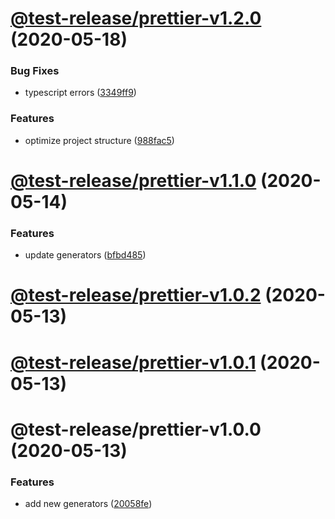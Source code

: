 # [@test-release/prettier-v1.2.0](https://github.com/developer239/test-release/compare/@test-release/prettier-v1.1.0...@test-release/prettier-v1.2.0) (2020-05-18)


### Bug Fixes

* typescript errors ([3349ff9](https://github.com/developer239/test-release/commit/3349ff94597eb987ca2838a4ea13d4741c0011d2))


### Features

* optimize project structure ([988fac5](https://github.com/developer239/test-release/commit/988fac53f36fdd32798c23ccacec1b9d616134c1))

# [@test-release/prettier-v1.1.0](https://github.com/developer239/test-release/compare/@test-release/prettier-v1.0.2...@test-release/prettier-v1.1.0) (2020-05-14)


### Features

* update generators ([bfbd485](https://github.com/developer239/test-release/commit/bfbd4850822545dca7934d0e5a50523a96afefec))

# [@test-release/prettier-v1.0.2](https://github.com/developer239/test-release/compare/@test-release/prettier-v1.0.1...@test-release/prettier-v1.0.2) (2020-05-13)

# [@test-release/prettier-v1.0.1](https://github.com/developer239/test-release/compare/@test-release/prettier-v1.0.0...@test-release/prettier-v1.0.1) (2020-05-13)

# @test-release/prettier-v1.0.0 (2020-05-13)


### Features

* add new generators ([20058fe](https://github.com/developer239/test-release/commit/20058fe613e07bd37ece1115a21f55b95e295358))
